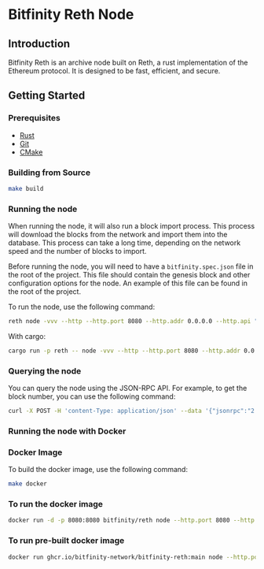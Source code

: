 # Bitfinity Reth Node

## Introduction

Bitfinity Reth is an archive node built on Reth, a rust implementation of the Ethereum protocol. It is designed to be fast, efficient, and secure.

## Getting Started

### Prerequisites

- [Rust](https://www.rust-lang.org/tools/install)
- [Git](https://git-scm.com/book/en/v2/Getting-Started-Installing-Git)
- [CMake](https://cmake.org/install/)

### Building from Source

```sh
make build
```

### Running the node

When running the node, it will also run a block import process. This process will download the blocks from the network and import them into the database. This process can take a long time, depending on the network speed and the number of blocks to import.

Before running the node, you will need to have a `bitfinity.spec.json` file in the root of the project. This file should contain the genesis block and other configuration options for the node. An example of this file can be found in the root of the project.

To run the node, use the following command:

```sh
reth node -vvv --http --http.port 8080 --http.addr 0.0.0.0 --http.api "debug,eth,net,trace,txpool,web3" --disable-discovery --ipcdisable --no-persist-peers -r https://testnet.bitfinity.network -i 30 -b 100 --datadir /reth/data
```


With cargo: 

```sh
cargo run -p reth -- node -vvv --http --http.port 8080 --http.addr 0.0.0.0 --http.api "debug,eth,net,trace,txpool,web3" --disable-discovery --ipcdisable --no-persist-peers -r https://orca-app-5yyst.ondigitalocean.app -i 30 -b 100 --datadir ./target/reth
```

### Querying the node

You can query the node using the JSON-RPC API. For example, to get the block number, you can use the following command:

```sh
curl -X POST -H 'content-Type: application/json' --data '{"jsonrpc":"2.0","method":"eth_blockNumber","params":[],"id":1}' http://localhost:8080
```

### Running the node with Docker

### Docker Image

To build the docker image, use the following command:

```sh
make docker
```

### To run the docker image

```sh
docker run -d -p 8080:8080 bitfinity/reth node --http.port 8080 --http.addr 0.0.0.0 --http.api "debug,eth,net,trace,txpool,web3" --disable-discovery --ipcdisable --no-persist-peers -r https://testnet.bitfinity.network -i 30 -b 10
```

### To run pre-built docker image

```sh
docker run ghcr.io/bitfinity-network/bitfinity-reth:main node --http.port 8080 --http.addr 0.0.0.0 --http.api "debug,eth,net,trace,txpool,web3" --disable-discovery --ipcdisable --no-persist-peers -r https://testnet.bitfinity.network
```

